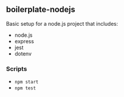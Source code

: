 ## boilerplate-nodejs

Basic setup for a node.js project that includes:
- node.js
- express 
- jest
- dotenv

### Scripts
- `npm start`
- `npm test`

